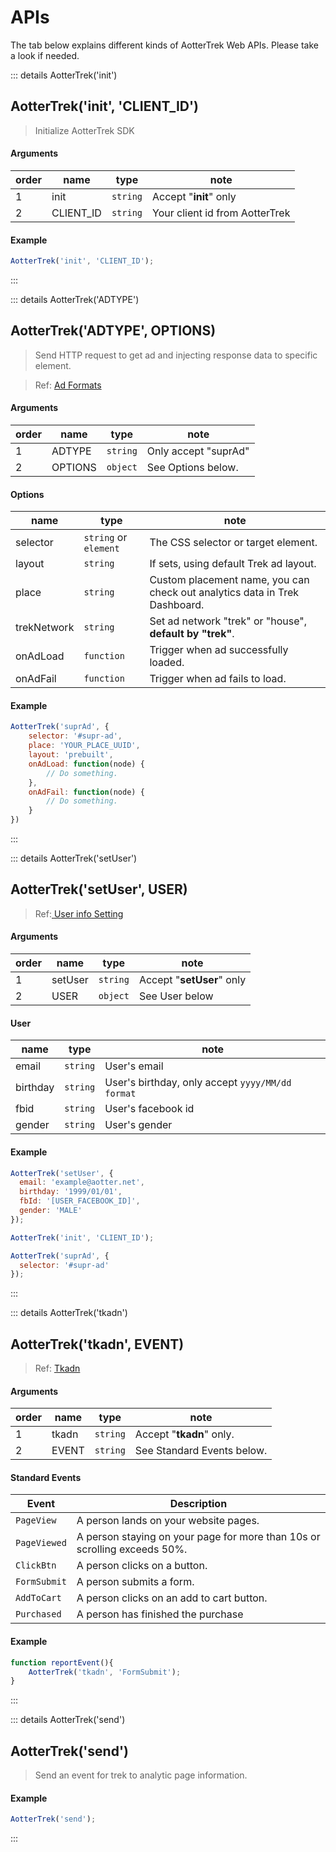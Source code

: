 # APIs

The tab below explains different kinds of AotterTrek Web APIs. Please take a look if needed.

::: details AotterTrek('init')
## AotterTrek('init', 'CLIENT\_ID')

> Initialize AotterTrek SDK

#### Arguments

| order | name       | type     | note                           |
| ----- | ---------- | -------- | ------------------------------ |
| 1     | init       | `string` | Accept "**init**" only     |
| 2     | CLIENT\_ID | `string` | Your client id from AotterTrek |

#### Example

```javascript
AotterTrek('init', 'CLIENT_ID');
```
:::


::: details AotterTrek('ADTYPE')
## AotterTrek('ADTYPE', OPTIONS)

> Send HTTP request to get ad and injecting response data to specific element.

> Ref: [Ad Formats](../ad-formats/)

#### Arguments

| order | name    | type     | note                 |
| ----- | ------- | -------- | -------------------- |
| 1     | ADTYPE  | `string` | Only accept "suprAd" |
| 2     | OPTIONS | `object` | See Options below.   |

#### Options

| name        | type                  | note                                                                       |
| ----------- | --------------------- | -------------------------------------------------------------------------- |
| selector    | `string` or `element` | The CSS selector or target element.                                        |
| layout      | `string`              | If sets, using default Trek ad layout.                                     |
| place       | `string`              | Custom placement name, you can check out analytics data in Trek Dashboard. |
| trekNetwork | `string`              | Set ad network "trek" or "house", **default by "trek"**.                   |
| onAdLoad    | `function`            | Trigger when ad successfully loaded.                                       |
| onAdFail    | `function`            | Trigger when ad fails to load.                                             |

#### Example

```javascript
AotterTrek('suprAd', {
    selector: '#supr-ad',
    place: 'YOUR_PLACE_UUID',
    layout: 'prebuilt',
    onAdLoad: function(node) {
        // Do something.
    },
    onAdFail: function(node) {
        // Do something.
    }
})
```
:::

::: details AotterTrek('setUser')
## AotterTrek('setUser', USER)

> Ref:[ ](user-setting.md)[User info Setting](user-setting.md)

#### Arguments

| order | name    | type     | note                          |
| ----- | ------- | -------- | ----------------------------- |
| 1     | setUser | `string` | Accept "**setUser**" only |
| 2     | USER    | `object` | See User below                |

#### User

| name     | type     | note                                             |
| -------- | -------- | ------------------------------------------------ |
| email    | `string` | User's email                                     |
| birthday | `string` | User's birthday, only accept `yyyy/MM/dd format` |
| fbid     | `string` | User's facebook id                               |
| gender   | `string` | User's gender                                    |

#### Example

```javascript
AotterTrek('setUser', {
  email: 'example@aotter.net',  
  birthday: '1999/01/01',
  fbId: '[USER_FACEBOOK_ID]',
  gender: 'MALE'
});

AotterTrek('init', 'CLIENT_ID');

AotterTrek('suprAd', {
  selector: '#supr-ad'
});
```
:::

::: details AotterTrek('tkadn')
## AotterTrek('tkadn', EVENT)

> Ref: [Tkadn](tkadn.md)

#### Arguments

| order | name  | type     | note                         |
| ----- | ----- | -------- | ---------------------------- |
| 1     | tkadn | `string` | Accept "**tkadn**" only. |
| 2     | EVENT | `string` | See Standard Events below.   |

#### Standard Events

| Event        | Description                                                               |
| ------------ | ------------------------------------------------------------------------- |
| `PageView`   | A person lands on your website pages.                                     |
| `PageViewed` | A person staying on your page for more than 10s or scrolling exceeds 50%. |
| `ClickBtn`   | A person clicks on a button.                                              |
| `FormSubmit` | A person submits a form.                                                  |
| `AddToCart`  | A person clicks on an add to cart button.                                 |
| `Purchased`  | A person has finished the purchase                                        |

#### Example

```javascript
function reportEvent(){
    AotterTrek('tkadn', 'FormSubmit');
}
```
:::

::: details AotterTrek('send')
## AotterTrek('send')

> Send an event for trek to analytic page information.

#### Example

```javascript
AotterTrek('send');
```
:::



